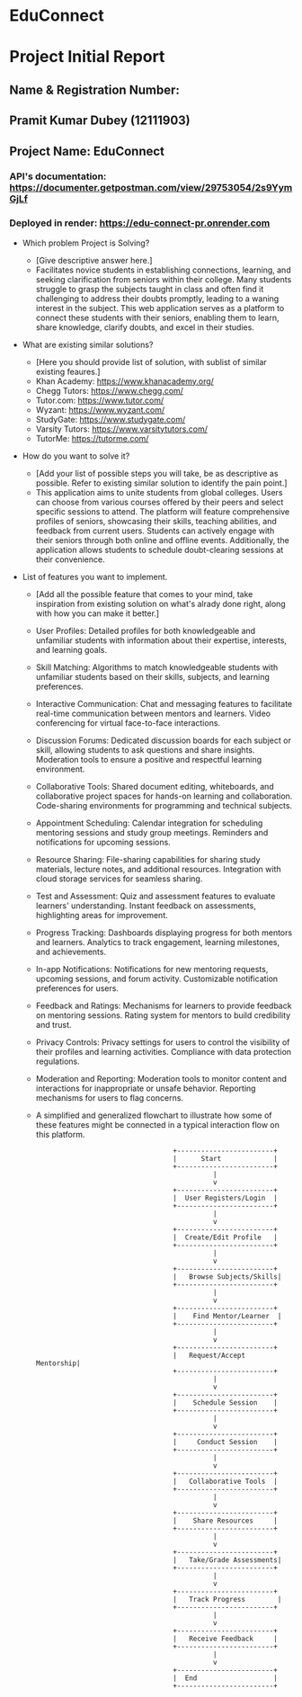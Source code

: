 # EduConnect

# Project Initial Report

## Name & Registration Number:
## Pramit Kumar Dubey (12111903)

## Project Name: EduConnect

### API's documentation: https://documenter.getpostman.com/view/29753054/2s9YymGjLf

### Deployed in render: https://edu-connect-pr.onrender.com


- Which problem Project is Solving?

  - [Give descriptive answer here.]
  - Facilitates novice students in establishing connections, learning, and seeking clarification from seniors within their college. Many students struggle to grasp the subjects taught in class and often find it challenging to address their doubts promptly, leading to a waning interest in the subject. This web application serves as a platform to connect these students with their seniors, enabling them to learn, share knowledge, clarify doubts, and excel in their studies.

- What are existing similar solutions?

  - [Here you should provide list of solution, with sublist of similar existing feaures.]
  - Khan Academy: https://www.khanacademy.org/
  - Chegg Tutors: https://www.chegg.com/
  - Tutor.com: https://www.tutor.com/
  - Wyzant: https://www.wyzant.com/
  - StudyGate: https://www.studygate.com/
  - Varsity Tutors: https://www.varsitytutors.com/
  - TutorMe: https://tutorme.com/

- How do you want to solve it?

  - [Add your list of possible steps you will take, be as descriptive as possible. Refer to existing similar solution to identify the pain point.]
  - This application aims to unite students from global colleges. Users can choose from various courses offered by their peers and select specific sessions to attend. The platform will feature comprehensive profiles of seniors, showcasing their skills, teaching abilities, and feedback from current users. Students can actively engage with their seniors through both online and offline events. Additionally, the application allows students to schedule doubt-clearing sessions at their convenience.

- List of features you want to implement.

  - [Add all the possible feature that comes to your mind, take inspiration from existing solution on what's alrady done right, along with how you can make it better.]

  - User Profiles: Detailed profiles for both knowledgeable and unfamiliar students with information about their expertise, interests, and learning goals.

  - Skill Matching: Algorithms to match knowledgeable students with unfamiliar students based on their skills, subjects, and learning preferences. 

  - Interactive Communication: Chat and messaging features to facilitate real-time communication between mentors and learners.
   Video conferencing for virtual face-to-face interactions. 

  - Discussion Forums: Dedicated discussion boards for each subject or skill, allowing students to ask questions and share insights.
   Moderation tools to ensure a positive and respectful learning environment.

  - Collaborative Tools: Shared document editing, whiteboards, and collaborative project spaces for hands-on learning and collaboration.
   Code-sharing environments for programming and technical subjects.

  - Appointment Scheduling: Calendar integration for scheduling mentoring sessions and study group meetings.
   Reminders and notifications for upcoming sessions.

  - Resource Sharing: File-sharing capabilities for sharing study materials, lecture notes, and additional resources.
   Integration with cloud storage services for seamless sharing.

  - Test and Assessment: Quiz and assessment features to evaluate learners' understanding.
   Instant feedback on assessments, highlighting areas for improvement.

  - Progress Tracking: Dashboards displaying progress for both mentors and learners.
   Analytics to track engagement, learning milestones, and achievements. 

  - In-app Notifications: Notifications for new mentoring requests, upcoming sessions, and forum activity.
   Customizable notification preferences for users.

  - Feedback and Ratings: Mechanisms for learners to provide feedback on mentoring sessions.
   Rating system for mentors to build credibility and trust.

  - Privacy Controls: Privacy settings for users to control the visibility of their profiles and learning activities.
   Compliance with data protection regulations.

  - Moderation and Reporting: Moderation tools to monitor content and interactions for inappropriate or unsafe behavior.
   Reporting mechanisms for users to flag concerns.

  - A simplified and generalized flowchart to illustrate how some of these features might be connected in a typical interaction flow on this platform. 

                                          +------------------------+
                                          |      Start             |
                                          +------------------------+
                                                    |
                                                    v
                                          +------------------------+
                                          |  User Registers/Login  |
                                          +------------------------+
                                                    |
                                                    v
                                          +------------------------+
                                          |  Create/Edit Profile   |
                                          +------------------------+
                                                    |
                                                    v
                                          +------------------------+
                                          |   Browse Subjects/Skills|
                                          +------------------------+
                                                    |
                                                    v
                                          +------------------------+
                                          |    Find Mentor/Learner  |
                                          +------------------------+
                                                    |
                                                    v
                                          +------------------------+
                                          |   Request/Accept Mentorship|
                                          +------------------------+
                                                    |
                                                    v
                                          +------------------------+
                                          |    Schedule Session    |
                                          +------------------------+
                                                    |
                                                    v
                                          +------------------------+
                                          |     Conduct Session    |
                                          +------------------------+
                                                    |
                                                    v
                                          +------------------------+
                                          |   Collaborative Tools  |
                                          +------------------------+
                                                    |
                                                    v
                                          +------------------------+
                                          |    Share Resources     |
                                          +------------------------+
                                                    |
                                                    v
                                          +------------------------+
                                          |   Take/Grade Assessments|
                                          +------------------------+
                                                    |
                                                    v
                                          +------------------------+
                                          |   Track Progress        |
                                          +------------------------+
                                                    |
                                                    v
                                          +------------------------+
                                          |   Receive Feedback     |
                                          +------------------------+
                                                    |
                                                    v
                                          +------------------------+
                                          |  End                   |
                                          +------------------------+

  


